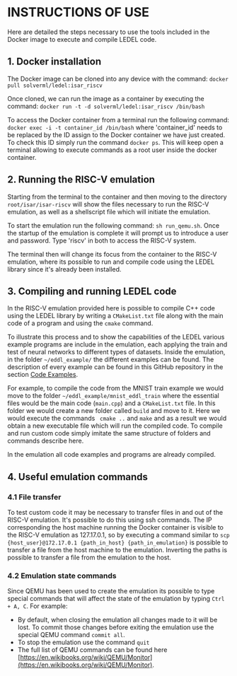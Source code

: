 # INSTRUCTIONS OF USE

Here are detailed the steps necessary to use the tools included in the Docker image to execute and compile LEDEL code.

## 1. Docker installation

The Docker image can be cloned into any device with the command:
```docker pull solverml/ledel:isar_riscv```

Once cloned, we can run the image as a container by executing the command:
```docker run -t -d solverml/ledel:isar_riscv /bin/bash```

To access the Docker container from a terminal run the following command:
```docker exec -i -t container_id /bin/bash``` where 'container_id' needs to be replaced by the ID assign to the Docker container we have just created. To check this ID simply run the command ```docker ps```. This will keep open a terminal allowing to execute commands as a root user inside the docker container.

## 2. Running the RISC-V emulation

Starting from the terminal to the container and then moving to the directory ```root/isar/isar-riscv``` will show the files necessary to run the RISC-V emulation, as well as a shellscript file which will initiate the emulation.

To start the emulation run the following command: ```sh run_qemu.sh```. Once the startup of the emulation is complete it will prompt us to introduce a user and password. Type 'riscv' in both to access the RISC-V system.

The terminal then will change its focus from the container to the RISC-V emulation, where its possible to run and compile code using the LEDEL library since it's already been installed.

## 3. Compiling and running LEDEL code

In the RISC-V emulation provided here is possible to compile C++ code using the LEDEL library by writing a ```CMakeList.txt``` file along with the main code of a program and using the ```cmake``` command.

To illustrate this process and to show the capabilities of the LEDEL various example programs are include in the emulation, each applying the train and test of neural networks to different types of datasets. Inside the emulation, in the folder ```~/eddl_example/``` the different examples can be found. The description of every example can be found in this GitHub repository in the section [Code Examples](https://github.com/project-fractal/WP3/tree/main/Components/WP3T35-03%20LEDEL/code_examples).

For example, to compile the code from the MNIST train example we would move to the folder ```~/eddl_example/mnist_eddl_train``` where the essential files would be the main code (```main.cpp```) and a ```CMakeList.txt``` file. In this folder we would create a new folder called ```build``` and move to it. Here we would execute the commands ``` cmake ..``` and ```make``` and as a result we would obtain a new executable file which will run the compiled code. To compile and run custom code simply imitate the same structure of folders and commands describe here.

In the emulation all code examples and programs are already compiled.

## 4. Useful emulation commands

### 4.1 File transfer

To test custom code it may be necessary to transfer files in and out of the RISC-V emulation. It's possible to do this using ssh commands. The IP corresponding  the host machine running the Docker container is visible to the RISC-V emulation as 127.17.0.1, so by executing a command similar to ```scp {host_user}@172.17.0.1 {path_in_host} {path_in_emulation}``` is possible to transfer a file from the host machine to the emulation. Inverting the paths is possible to transfer a file from the emulation to the host. 

### 4.2 Emulation state commands

Since QEMU has been used to create the emulation its possible to type special commands that will affect the state of the emulation by typing ```Ctrl + A, C```. For example:
- By default, when closing the emulation all changes made to it will be lost. To commit those changes before exiting the emulation use the special QEMU command ```commit all```.
- To stop the emulation use the command ```quit```
- The full list of QEMU commands can be found here [https://en.wikibooks.org/wiki/QEMU/Monitor](https://en.wikibooks.org/wiki/QEMU/Monitor).


